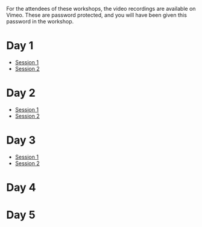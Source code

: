 For the attendees of these workshops, the video recordings are available on Vimeo.
These are password protected, and you will have been given this password in the workshop.

# Day 1

* [Session 1](https://vimeo.com/622660191)
* [Session 2](https://vimeo.com/622785153)

# Day 2

* [Session 1](https://vimeo.com/623777997)
* [Session 2](https://vimeo.com/623795593)

# Day 3

* [Session 1](https://vimeo.com/624719812)
* [Session 2](https://vimeo.com/624845570)


# Day 4
# Day 5
